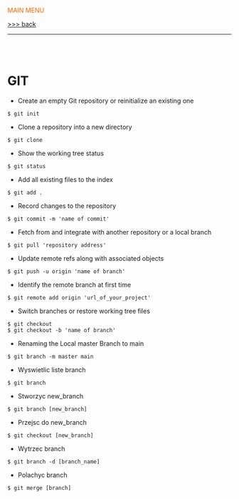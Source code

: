 <span style="color:#ff6600;">MAIN MENU</span>

[>>> back](./../../../README.md)

---
<br/><br/>

# GIT


- Create an empty Git repository or reinitialize an existing one
```
$ git init
```

- Clone a repository into a new directory
```
$ git clone
```

- Show the working tree status
```
$ git status
```

- Add all existing files to the index
```
$ git add .
```

- Record changes to the repository
```
$ git commit -m 'name of commit'
```

- Fetch from and integrate with another repository or a local branch
```
$ git pull 'repository address'
```

- Update remote refs along with associated objects
```
$ git push -u origin 'name of branch'
```

- Identify the remote branch at first time
```
$ git remote add origin 'url_of_your_project'
```

- Switch branches or restore working tree files
```
$ git checkout
$ git checkout -b 'name of branch'
```

- Renaming the Local master Branch to main
```
$ git branch -m master main
```

- Wyswietlic liste branch
```
$ git branch
```

- Stworzyc new_branch
```
$ git branch [new_branch]
```

- Przejsc do new_branch
```
$ git checkout [new_branch]
```

- Wytrzec branch
```
$ git branch -d [branch_name]
```

- Polachyc branch
```
$ git merge [branch]
```
